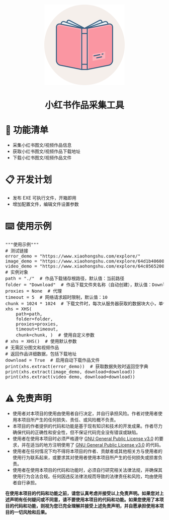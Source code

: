 <div align="center">
<img src="static/XHS_Downloader.png" alt="TikTokDownloader" height="256" width="256"><br>
<h1>小红书作品采集工具</h1>
</div>
<h1>📝 功能清单</h1>
<ul>
<li>采集小红书图文/视频作品信息</li>
<li>获取小红书图文/视频作品下载地址</li>
<li>下载小红书图文/视频作品文件</li>
</ul>
<h1>📋 开发计划</h1>
<ul>
<li>发布 EXE 可执行文件，开箱即用</li>
<li>增加配置文件，编辑文件设置参数</li>
</ul>
<h1>⌨️ 使用示例</h1>
<pre>
"""使用示例"""
# 测试链接
error_demo = "https://www.xiaohongshu.com/explore/"
image_demo = "https://www.xiaohongshu.com/explore/64d1b406000000000103ee8d"
video_demo = "https://www.xiaohongshu.com/explore/64c05652000000000c0378e7"
# 实例对象
path = "./"  # 作品下载储存根路径，默认值：当前路径
folder = "Download"  # 作品下载文件夹名称（自动创建），默认值：Download
proxies = None  # 代理
timeout = 5  # 网络请求超时限制，默认值：10
chunk = 1024 * 1024  # 下载文件时，每次从服务器获取的数据块大小，单位字节
xhs = XHS(
    path=path,
    folder=folder,
    proxies=proxies,
    timeout=timeout,
    chunk=chunk, )  # 使用自定义参数
# xhs = XHS()  # 使用默认参数
# 无需区分图文和视频作品
# 返回作品详细数据，包括下载地址
download = True  # 启用自动下载作品文件
print(xhs.extract(error_demo))  # 获取数据失败时返回空字典
print(xhs.extract(image_demo, download=download))
print(xhs.extract(video_demo, download=download))
</pre>
<h1>⚠️ 免责声明</h1>
<ul>
<li>
    使用者对本项目的使用由使用者自行决定，并自行承担风险。作者对使用者使用本项目所产生的任何损失、责任、或风险概不负责。
</li>
<li>
    本项目的作者提供的代码和功能是基于现有知识和技术的开发成果。作者尽力确保代码的正确性和安全性，但不保证代码完全没有错误或缺陷。
</li>
<li>使用者在使用本项目时必须严格遵守 <a href="https://github.com/JoeanAmier/XHS_Downloader/blob/master/LICENSE">GNU
    General Public License v3.0</a> 的要求，并在适当的地方注明使用了 <a
        href="https://github.com/JoeanAmier/XHS_Downloader/blob/master/LICENSE">GNU General Public License
    v3.0</a> 的代码。
</li>
<li>
    使用者在任何情况下均不得将本项目的作者、贡献者或其他相关方与使用者的使用行为联系起来，或要求其对使用者使用本项目所产生的任何损失或损害负责。
</li>
<li>
    使用者在使用本项目的代码和功能时，必须自行研究相关法律法规，并确保其使用行为合法合规。任何因违反法律法规而导致的法律责任和风险，均由使用者自行承担。
</li>
</ul>
<b>在使用本项目的代码和功能之前，请您认真考虑并接受以上免责声明。如果您对上述声明有任何疑问或不同意，请不要使用本项目的代码和功能。如果您使用了本项目的代码和功能，则视为您已完全理解并接受上述免责声明，并自愿承担使用本项目的一切风险和后果。</b>
